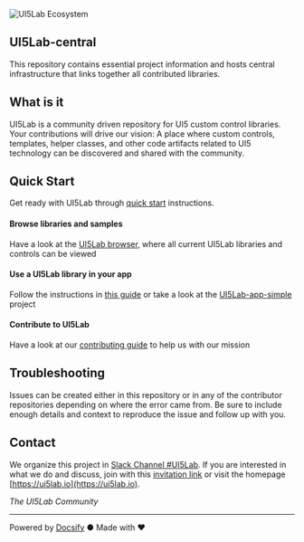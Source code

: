 ![UI5Lab Ecosystem](https://github.com/UI5Lab/UI5Lab-central/blob/master/docs/media/UI5LabLogoPhoenix.png)

## UI5Lab-central
This repository contains essential project information and hosts central infrastructure that links together all contributed libraries.

## What is it

UI5Lab is a community driven repository for UI5 custom control libraries. Your contributions will drive our vision: A place where custom controls, templates, helper classes, and other code artifacts related to UI5 technology can be discovered and shared with the community. 

## Quick Start

Get ready with UI5Lab through [quick start](https://ui5lab.github.io/UI5Lab-docs/#/general/quick_start) instructions.

#### Browse libraries and samples

Have a look at the [UI5Lab browser](https://ui5lab.io/browser), where all current UI5Lab libraries and controls can be viewed

#### Use a UI5Lab library in your app

Follow the instructions in [this guide](https://ui5lab.github.io/UI5Lab-docs/#/how_to/consume_library) or take a look at the [UI5Lab-app-simple](https://github.com/UI5Lab/UI5Lab-app-simple) project 

#### Contribute to UI5Lab

Have a look at our [contributing guide](https://ui5lab.github.io/UI5Lab-docs/#/how_to/contribute_ui5lab) to help us with our mission

## Troubleshooting

Issues can be created either in this repository or in any of the contributor repositories depending on where the error came from.
Be sure to include enough details and context to reproduce the issue and follow up with you. 

## Contact

We organize this project in [Slack Channel #UI5Lab](https://openui5.slack.com/messages/UI5lab).
If you are interested in what we do and discuss, join with this [invitation link](http://slackui5invite.herokuapp.com/) or visit the homepage [https://ui5lab.io](https://ui5lab.io).

*The UI5Lab Community*

---
Powered by [Docsify](https://docsify.js.org/) ● Made with ❤️
